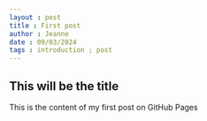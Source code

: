 ```yaml
---
layout : post  
title : First post  
author : Jeanne  
date : 09/03/2024  
tags : introduction ; post
---
```


## This will be the title
This is the content of my first post on GitHub Pages
